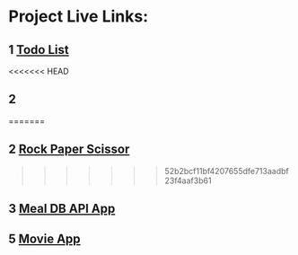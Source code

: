 # Project Live Links:

## 1 [Todo List](https://vasu-todo-list-react-app.netlify.app/)

<<<<<<< HEAD
## 2 [ ](https://vasu-rock-paper-scissors.netlify.app/)
=======
## 2 [Rock Paper Scissor](https://vasu-rock-paper-scissors.netlify.app/)
>>>>>>> 52b2bcf11bf4207655dfe713aadbf23f4aaf3b61

## 3 [Meal DB API App](https://vasu-meal-db-api.netlify.app/)

## 5 [Movie App](https://vasu-movie-api-react-app.netlify.app/)
